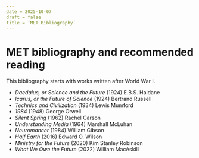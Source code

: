 ```yaml
---
date = 2025-10-07
draft = false
title = ‘MET Bibliography’
---
```


# MET bibliography and recommended reading

This bibliography starts with works written after World War I. 

- *Daedalus, or Science and the Future* (1924) E.B.S. Haldane
- *Icarus, or the Future of Science* (1924) Bertrand Russell
- *Technics and Civilization* (1934) Lewis Mumford
- *1984* (1948) George Orwell
- *Silent Spring* (1962) Rachel Carson
- *Understanding Media* (1964) Marshall McLuhan
- *Neuromancer* (1984) William Gibson
- *Half Earth* (2016) Edward O. Wilson
- *Ministry for the Future* (2020) Kim Stanley Robinson
- *What We Owe the Future* (2022) William MacAskill